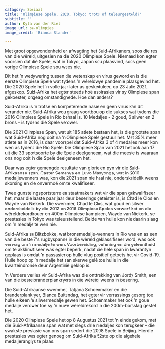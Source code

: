 ```yaml
---
catagory: Sosiaal
title: 'Olimpiese Spele, 2020, Tokyo: trots of teleurgesteld?'
subtitle: ''
author: Kyla van der Riel
image_url: sa-olimpies
image_credit: 'Bianca Stander'

---
```


Met groot opgewondenheid en afwagting het Suid-Afrikaners, soos die res van die wêreld, uitgesien na die 2020 Olimpiese Spele. Niemand kon egter voorsien dat dié Spele, wat in Tokyo, Japan sou plaasvind, soos geen vorige Olimpiese Spele sou wees nie.  
   
Dit het ’n wedywering tussen die wetenskap en virus geword en is die eerste Olimpiese Spele wat tydens ’n wêreldwye pandemie plaasgevind het. Die 2020 Spele het ’n volle jaar later as geskeduleer, op 23 Julie 2021, afgeskop. Suid-Afrika het egter steeds hoë aspirasies vir sy Olimpiese span gekoester, ongeag omstandighede. Hoe dan anders?  
   
Suid-Afrika is ’n trotse en kompeterende nasie en geen virus kan dit verander nie. Suid-Afrika wou graag voortbou op die sukses wat tydens die 2016 Olimpiese Spele in Rio behaal is. 10 Medaljes - 2 goud, 6 silwer en 2 brons - is tydens dié Spele verower.   
   
Die 2021 Olimpiese Span, wat uit 185 atlete bestaan het, is die grootste span wat Suid-Afrika nog ooit na ’n Olimpiese Spele gestuur het. Met 35% meer atlete as in 2016, is daar voorspel dat Suid-Afrika 3 of 4 medaljes meer kon wen as tydens die Rio Spele. Die Olimpiese Span van 2021 het ook aan 17 uit die 33 sportsoorte by die Spele deelgeneem, wat die meeste is waaraan ons nog ooit in die Spele deelgeneem het.

  
Daar was egter gemengde resultate van glorie en pyn vir die Suid-Afrikaanse span. Caster Semenya en Luvo Manyonga, wat in 2016 medaljewenners was, kon die 2021 span nie haal nie, onderskeidelik weens skorsing en die onvermoë om te kwalifiseer.  
   
Twee gunstelingsportsterre en staatmakers wat vir die span gekwalifiseer het, maar die laaste paar jaar deur beserings geteister is, is Chad le Clos en Wayde van Niekerk. Die swemmer, Chad le Clos, wat goud en silwer onderskeidelik by die 2012 en 2016 Olimpiese Speles verwerf het en die wêreldrekordhouer en 400m Olimpiese kampioen, Wayde van Niekerk, se prestasies in Tokyo was teleurstellend. Beide van hulle kon nie daarin slaag om ’n medalje te wen nie.  
   
Suid-Afrika se Blitzbokke, wat bronsmedalje-wenners in Rio was en as een van die beste 7's rugbyspanne in die wêreld geklassifiseer word, was ook verwag om ’n medalje te wen. Voorbereiding, oefening en die geleentheid om te akklimatiseer was egter beperk, nadat die hele span in kwarantyn geplaas is omdat ’n passasier op hulle vlug positief getoets het vir Covid-19. Hulle hoop op ’n medalje het aan skerwe gelê toe hulle in die kwarteindronde deur Argentinië geklop is.  
   
’n Verdere verlies vir Suid-Afrika was die onttrekking van Jordy Smith, een van die beste branderplankryers in die wêreld, weens ’n besering.   
   
Die Suid-Afrikaanse swemmer, Tatjana Schoenmaker en die branderplankryer, Bianca Buitendag, het egter vir verrassings gesorg toe hulle elkeen ’n silwermedalje gewen het. Schoenmaker het ook ’n goue medalje verower toe sy ’n nuwe wêreldrekord in die 200m-borsslag gestel het.  
   
Die 2020 Olimpiese Spele het op 8 Augustus 2021 tot ’n einde gekom, met die Suid-Afrikaanse span wat met slegs drie medaljes kon terugkeer – die swakste prestasie van ons span sedert die 2008 Spele in Beijing. Hierdie prestasies was egter genoeg om Suid-Afrika 52ste op die algehele medaljeranglys te plaas.